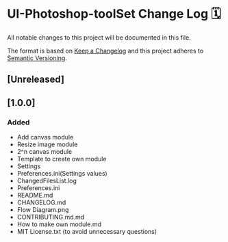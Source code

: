 # UI-Photoshop-toolSet Change Log 🗓️

All notable changes to this project will be documented in this file.

The format is based on [Keep a Changelog](http://keepachangelog.com/) and this project adheres to [Semantic Versioning](http://semver.org/).

## [Unreleased]

## [1.0.0]
### Added

- Add canvas module
- Resize image module
- 2^n canvas module
- Template to create own module
- Settings
- Preferences.ini(Settings values)
- ChangedFilesList.log
- Preferences.ini
- README.md
- CHANGELOG.md
- Flow Diagram.png
- CONTRIBUTING.md.md
- How to make own module.md
- MIT License.txt (to avoid unnecessary questions)
